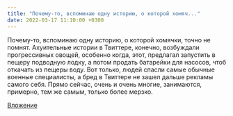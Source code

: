 ```yaml
---
title: "Почему-то, вспоминаю одну историю, о которой хомяч..."
date: 2022-03-17 11:10:00 +0300
---
```


Почему-то, вспоминаю одну историю, о которой хомячки, точно не помнят.
Ахуительные истории в Твиттере, конечно, возбуждали прогрессивных овощей, особенно когда, этот, предлагал запустить в пещеру подводную лодку, а потом продать батарейки для насосов, чтоб откачать из пещеры воду.
Вот только, людей спасли самые обычные военные специалисты, а бред в Твиттере не зашел дальше рекламы самого себя.
Прямо сейчас, очень и очень многие, занимаются, примерно, тем же самым, только более мерзко.

[Вложение](/assets/vk_photos/2/qYyfd8dbTlE.jpg)
